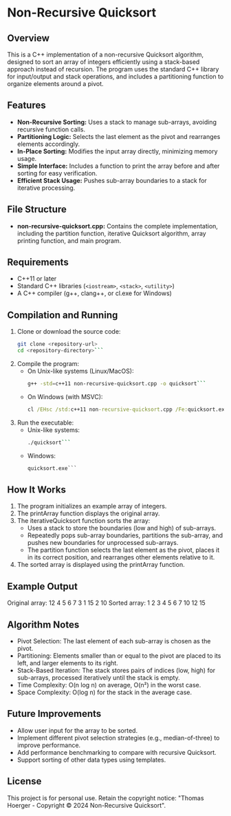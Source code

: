 # Non-Recursive Quicksort

## Overview
This is a C++ implementation of a non-recursive Quicksort algorithm, designed to sort an array of integers efficiently using a stack-based approach instead of recursion. The program uses the standard C++ library for input/output and stack operations, and includes a partitioning function to organize elements around a pivot.

## Features
- **Non-Recursive Sorting:** Uses a stack to manage sub-arrays, avoiding recursive function calls.
- **Partitioning Logic:** Selects the last element as the pivot and rearranges elements accordingly.
- **In-Place Sorting:** Modifies the input array directly, minimizing memory usage.
- **Simple Interface:** Includes a function to print the array before and after sorting for easy verification.
- **Efficient Stack Usage:** Pushes sub-array boundaries to a stack for iterative processing.

## File Structure
- **non-recursive-quicksort.cpp:** Contains the complete implementation, including the partition function, iterative Quicksort algorithm, array printing function, and main program.

## Requirements
- C++11 or later
- Standard C++ libraries (`<iostream>`, `<stack>`, `<utility>`)
- A C++ compiler (g++, clang++, or cl.exe for Windows)

## Compilation and Running
1. Clone or download the source code:
	```bash
	git clone <repository-url>
	cd <repository-directory>```
2. Compile the program:
	- On Unix-like systems (Linux/MacOS):
		```bash
		g++ -std=c++11 non-recursive-quicksort.cpp -o quicksort```
	- On Windows (with MSVC):
		```cmd
		cl /EHsc /std:c++11 non-recursive-quicksort.cpp /Fe:quicksort.exe```
3. Run the executable:
	- Unix-like systems:
		```bash
		./quicksort```
	- Windows:
		```cmd
		quicksort.exe```

## How It Works
1. The program initializes an example array of integers.
2. The printArray function displays the original array.
3. The iterativeQuicksort function sorts the array:
	- Uses a stack to store the boundaries (low and high) of sub-arrays.
	- Repeatedly pops sub-array boundaries, partitions the sub-array, and pushes new boundaries for unprocessed sub-arrays.
	- The partition function selects the last element as the pivot, places it in its correct position, and rearranges other elements relative to it.
4. The sorted array is displayed using the printArray function.

## Example Output
Original array: 12 4 5 6 7 3 1 15 2 10
Sorted array: 1 2 3 4 5 6 7 10 12 15

## Algorithm Notes
- Pivot Selection: The last element of each sub-array is chosen as the pivot.
- Partitioning: Elements smaller than or equal to the pivot are placed to its left, and larger elements to its right.
- Stack-Based Iteration: The stack stores pairs of indices (low, high) for sub-arrays, processed iteratively until the stack is empty.
- Time Complexity: O(n log n) on average, O(n²) in the worst case.
- Space Complexity: O(log n) for the stack in the average case.

## Future Improvements
- Allow user input for the array to be sorted.
- Implement different pivot selection strategies (e.g., median-of-three) to improve performance.
- Add performance benchmarking to compare with recursive Quicksort.
- Support sorting of other data types using templates.

## License
This project is for personal use. Retain the copyright notice: "Thomas Hoerger - Copyright © 2024 Non-Recursive Quicksort".